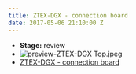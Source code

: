 ```yaml
---
title: ZTEX-DGX - connection board
date: 2017-05-06 21:10:00 Z
---
```


* **Stage:** review
* ![preview-ZTEX-DGX Top.jpeg](/uploads/ZTEX-DGX/preview-ZTEX-DGX%20Top.jpeg)
* [ZTEX-DGX - connection board](/ztex-dgx/)